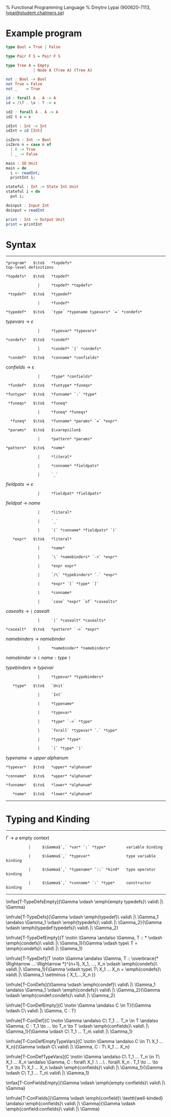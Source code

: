 % Functional Programming Language
% Dmytro Lypai (900620-7113, lypai@student.chalmers.se)

Example program
===============

```haskell
type Bool = True | False

type Pair F S = Pair F S

type Tree A = Empty
            | Node A (Tree A) (Tree A)

not : Bool -> Bool
not True = False
not _    = True

id : forall A . A -> A
id = /\T . \x : T -> x

id2 : forall A . A -> A
id2 t x = x

idInt : Int -> Int
idInt = id [Int]

isZero : Int -> Bool
isZero n = case n of
  | 0 -> True
  | _ -> False

main : IO Unit
main = do
  i <- readInt;
  printInt i;

stateful : Int -> State Int Unit
stateful i = do
  put i;

doinput : Input Int
doinput = readInt

print : Int -> Output Unit
print = printInt

```

Syntax
======

-------------  -------  --------------------------------------------------  -------------------------------
    *program*   $\to$   *topdefs*                                           top-level definitions

    *topdefs*   $\to$   *topdef*

                  |     *topdef* *topdefs*

     *topdef*   $\to$   *typedef*

                  |     *fundef*

    *typedef*   $\to$   `type` *typename typevars* `=` *condefs*

   *typevars*   $\to$   $\varepsilon$

                  |     *typevar* *typevars*

    *condefs*   $\to$   *condef*

                  |     *condef* `|` *condefs*

     *condef*   $\to$   *conname* *confields*

  *confields*   $\to$   $\varepsilon$

                  |     *type* *confields*

     *fundef*   $\to$   *funtype* *funeqs*

    *funtype*   $\to$   *funname* `:` *type*

     *funeqs*   $\to$   *funeq*

                  |     *funeq* *funeqs*

      *funeq*   $\to$   *funname* *params* `=` *expr*

     *params*   $\to$   $\varepsilon$

                  |     *pattern* *params*

    *pattern*   $\to$   *name*

                  |     *literal*

                  |     *conname* *fieldpats*

                  |     `_`

  *fieldpats*   $\to$   $\varepsilon$

                  |     *fieldpat* *fieldpats*

   *fieldpat*   $\to$   *name*

                  |     *literal*

                  |     `_`

                  |     `(` *conname* *fieldpats* `)`

       *expr*   $\to$   *literal*

                  |     *name*

                  |     `\` *namebinders* `->` *expr*

                  |     *expr expr*

                  |     `/\` *typebinders* `.` *expr*

                  |     *expr* `[` *type* `]`

                  |     *conname*

                  |     `case` *expr* `of` *casealts*

   *casealts*   $\to$   `|` *casealt*

                  |     `|` *casealt* *casealts*

    *casealt*   $\to$   *pattern* `->` *expr*

*namebinders*   $\to$   *namebinder*

                  |     *namebinder* *namebinders*

 *namebinder*   $\to$   `(` *name* `:` *type* `)`

*typebinders*   $\to$   *typevar*

                  |     *typevar* *typebinders*

       *type*   $\to$   `Unit`

                  |     `Int`

                  |     *typename*

                  |     *typevar*

                  |     *type* `->` *type*

                  |     `forall` *typevar* `.` *type*

                  |     *type* *type*

                  |     `(` *type* `)`

   *typename*   $\to$   *upper* *alphanum*

    *typevar*   $\to$   *upper* *alphanum*

    *conname*   $\to$   *upper* *alphanum*

    *funname*   $\to$   *lower* *alphanum*

       *name*   $\to$   *lower* *alphanum*
-------------  -------  --------------------------------------------------  -------------------------------

Typing and Kinding
==================

---------  -------  -----------------------------------  -----------------------
 $\Gamma$   $\to$   $\varnothing$                        empty context

              |     $\Gamma$`,` *var* `:` *type*         variable binding

              |     $\Gamma$`,` *typevar*                type variable binding

              |     $\Gamma$`,` *typename* `::` *kind*   type operator binding

              |     $\Gamma$`,` *conname* `:` *type*     constructor binding
---------  -------  -----------------------------------  -----------------------

\infax[T-TypeDefsEmpty]{\Gamma \vdash \emph{empty typedefs}\ valid\ |\ \Gamma}

\infrule[T-TypeDefs]{\Gamma \vdash \emph{typedef}\ valid\ |\ \Gamma_1 \andalso \Gamma_1 \vdash \emph{typedefs}\ valid\ |\ \Gamma_2}{\Gamma \vdash \emph{typedef:typedefs}\ valid\ |\ \Gamma_2}

\infrule[T-TypeDefEmpty]{T \notin \Gamma \andalso \Gamma, T :: * \vdash \emph{condefs}\ valid\ |\ \Gamma_1}{\Gamma \vdash type\ T = \emph{condefs}\ valid\ |\ \Gamma_1}

\infrule[T-TypeDef]{T \notin \Gamma \andalso \Gamma, T :: \overbrace{* \Rightarrow ... \Rightarrow *}^{n+1}, X_1, ..., X_n \vdash \emph{condefs}\ valid\ |\ \Gamma_1}{\Gamma \vdash type\ T\ X_1 ... X_n = \emph{condefs}\ valid\ |\ \Gamma_1 \setminus \{ X_1,...,X_n \}}

\infrule[T-ConDefs]{\Gamma \vdash \emph{condef}\ valid\ |\ \Gamma_1 \andalso \Gamma_1 \vdash \emph{condefs}\ valid\ |\ \Gamma_2}{\Gamma \vdash \emph{condef:condefs}\ valid\ |\ \Gamma_2}

\infrule[T-ConDefEmpty]{C \notin \Gamma \andalso C \in T}{\Gamma \vdash C\ valid\ |\ \Gamma, C : T}

\infrule[T-ConDef]{C \notin \Gamma \andalso C\ T_1 ... T_n \in T \andalso \Gamma, C : T_1 \to ... \to T_n \to T \vdash \emph{confields}\ valid\ |\ \Gamma_1}{\Gamma \vdash C\ T_1 ... T_n\ valid\ |\ \Gamma_1}

\infrule[T-ConDefEmptyTypeVars]{C \notin \Gamma \andalso C \in T\ X_1 ... X_n}{\Gamma \vdash C\ valid\ |\ \Gamma, C : T\ X_1 ... X_n}

\infrule[T-ConDefTypeVars]{C \notin \Gamma \andalso C\ T_1 ... T_n \in T\ X_1 ... X_n \andalso \Gamma, C : forall\ X_1 .\ ...\ . forall\ X_n . T_1 \to ... \to T_n \to T\ X_1 ... X_n \vdash \emph{confields}\ valid\ |\ \Gamma_1}{\Gamma \vdash C\ T_1 ... T_n\ valid\ |\ \Gamma_1}

\infax[T-ConFieldsEmpty]{\Gamma \vdash \emph{empty confields}\ valid\ |\ \Gamma}

\infrule[T-ConFields]{\Gamma \vdash \emph{confield}\ \texttt{well-kinded} \andalso \emph{confields}\ valid\ |\ \Gamma}{\Gamma \vdash \emph{confield:confields}\ valid\ |\ \Gamma}

